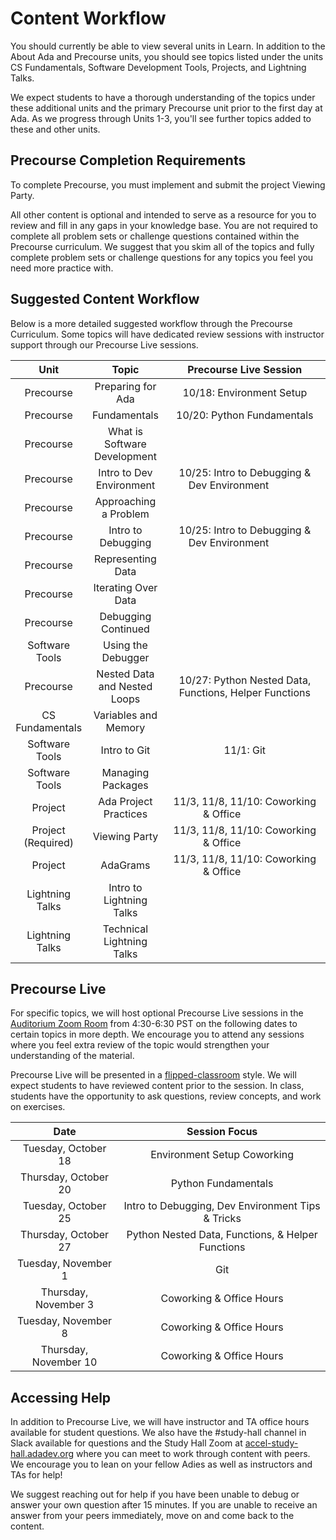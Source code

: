 # Content Workflow
You should currently be able to view several units in Learn. In addition to the About Ada and Precourse units, you should see topics listed under the units CS Fundamentals, Software Development Tools, Projects, and Lightning Talks.

We expect students to have a thorough understanding of the topics under these additional units and the primary Precourse unit prior to the first day at Ada. As we progress through Units 1-3, you'll see further topics added to these and other units. 

## Precourse Completion Requirements

To complete Precourse, you must implement and submit the project Viewing Party. 

All other content is optional and intended to serve as a resource for you to review and fill in any gaps in your knowledge base. You are not required to complete all problem sets or challenge questions contained within the Precourse curriculum. We suggest that you skim all of the topics and fully complete problem sets or challenge questions for any topics you feel you need more practice with. 

## Suggested Content Workflow

Below is a more detailed suggested workflow through the Precourse Curriculum. Some topics will have dedicated review sessions with instructor support through our Precourse Live sessions. 

| Unit               | Topic                        | Precourse Live Session                                 |
|:------------------:|:----------------------------:|:------------------------------------------------------:|
| Precourse          | Preparing for Ada            | 10/18: Environment Setup                               |
| Precourse          | Fundamentals                 | 10/20: Python Fundamentals                             |
| Precourse          | What is Software Development |                                                        | 
| Precourse          | Intro to Dev Environment     | 10/25: Intro to Debugging & Dev Environment            |
| Precourse          | Approaching a  Problem       |                                                        |
| Precourse          | Intro to Debugging           | 10/25: Intro to Debugging & Dev Environment            |
| Precourse          | Representing Data            |                                                        |
| Precourse          | Iterating Over Data          |                                                        |
| Precourse          | Debugging Continued          |                                                        |
| Software Tools     | Using the Debugger           |                                                        |   
| Precourse          | Nested Data and Nested Loops | 10/27: Python Nested Data, Functions, Helper Functions | 
| CS Fundamentals    | Variables and Memory         |                                                        |
| Software Tools     | Intro to Git                 | 11/1: Git                                              |
| Software Tools     | Managing Packages            |                                                        |
| Project            | Ada Project Practices        | 11/3, 11/8, 11/10: Coworking & Office                  |
| Project (Required) | Viewing Party                | 11/3, 11/8, 11/10: Coworking & Office                  |
| Project            | AdaGrams                     | 11/3, 11/8, 11/10: Coworking & Office                  |
| Lightning Talks    | Intro to Lightning Talks     |                                                        |
| Lightning Talks    | Technical Lightning Talks    |                                                        |

## Precourse Live
For specific topics, we will host optional Precourse Live sessions in the [Auditorium Zoom Room](http://aud-accel.adadev.org) from 4:30-6:30 PST on the following dates to certain topics in more depth. We encourage you to attend any sessions where you feel extra review of the topic would strengthen your understanding of the material. 

Precourse Live will be presented in a [flipped-classroom](https://omerad.msu.edu/index.php?option=com_content&view=article&id=162:what-why-and-how-to-implement-a-flipped-classroom-model&catid=27:teaching) style. We will expect students to have reviewed content prior to the session. In class, students have the opportunity to ask questions, review concepts, and work on exercises.

| Date                  | Session Focus                                     | 
|:---------------------:| :------------------------------------------------:|
| Tuesday, October 18   | Environment Setup Coworking                       |
| Thursday, October 20  | Python Fundamentals                               |
| Tuesday, October 25   | Intro to Debugging, Dev Environment Tips & Tricks |
| Thursday, October 27  | Python Nested Data, Functions, & Helper Functions |
| Tuesday, November 1   | Git                                               |
| Thursday, November 3  | Coworking & Office Hours                          |
| Tuesday, November 8   | Coworking & Office Hours                          |     
| Thursday, November 10 | Coworking & Office Hours                          |

## Accessing Help

In addition to Precourse Live, we will have instructor and TA office hours available for student questions. We also have the #study-hall channel in Slack available for questions and the Study Hall Zoom at [accel-study-hall.adadev.org](http://accel-study-hall.adadev.org) where you can meet to work through content with peers. We encourage you to lean on your fellow Adies as well as instructors and TAs for help!

We suggest reaching out for help if you have been unable to debug or answer your own question after 15 minutes. If you are unable to receive an answer from your peers immediately, move on and come back to the content. 